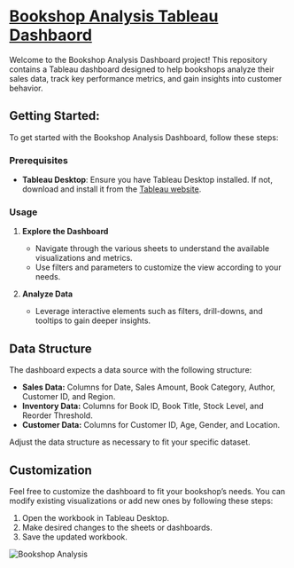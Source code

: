 # [Bookshop Analysis Tableau Dashbaord](https://public.tableau.com/app/profile/pranjalinaik/viz/BookshopAnalysis_16477372066090/BookshopAnalysis)

Welcome to the Bookshop Analysis Dashboard project! This repository contains a Tableau dashboard designed to help bookshops analyze their sales data, track key performance metrics, and gain insights into customer behavior.

## Getting Started:

To get started with the Bookshop Analysis Dashboard, follow these steps:

### Prerequisites

- **Tableau Desktop**: Ensure you have Tableau Desktop installed. If not, download and install it from the [Tableau website](https://www.tableau.com/products/desktop).

### Usage

1. **Explore the Dashboard**

   - Navigate through the various sheets to understand the available visualizations and metrics.
   - Use filters and parameters to customize the view according to your needs.

2. **Analyze Data**

   - Leverage interactive elements such as filters, drill-downs, and tooltips to gain deeper insights.

## Data Structure

The dashboard expects a data source with the following structure:

- **Sales Data:** Columns for Date, Sales Amount, Book Category, Author, Customer ID, and Region.
- **Inventory Data:** Columns for Book ID, Book Title, Stock Level, and Reorder Threshold.
- **Customer Data:** Columns for Customer ID, Age, Gender, and Location.

Adjust the data structure as necessary to fit your specific dataset.

## Customization

Feel free to customize the dashboard to fit your bookshop’s needs. You can modify existing visualizations or add new ones by following these steps:

1. Open the workbook in Tableau Desktop.
2. Make desired changes to the sheets or dashboards.
3. Save the updated workbook.

![Bookshop Analysis](https://github.com/user-attachments/assets/e6b34a84-687a-4f18-a127-94e334ff516e)
